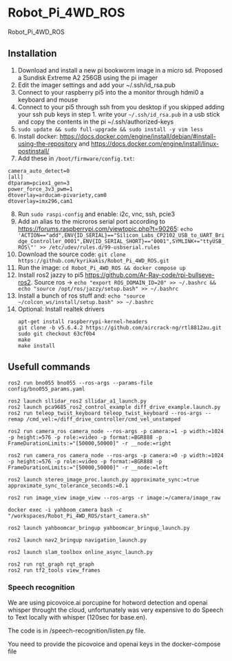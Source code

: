 # Robot_Pi_4WD_ROS
Robot_Pi_4WD_ROS

## Installation
1. Download and install a new pi bookworm image in a micro sd. Proposed a Sundisk Extreme A2 256GB using the pi imager 
2. Edit the imager settings and add your ~/.ssh/id_rsa.pub
3. Connect to your raspberry pi5 into the a monitor through hdmi0 a keyboard and mouse
4. Connect to your pi5 through ssh from you desktop if you skipped adding your ssh pub keys in step 1. write your `~/.ssh/id_rsa.pub` in a usb stick and copy the contents in the pi ~/.ssh/authorized-keys
5. `sudo update && sudo full-upgrade && sudo install -y vim less`
6. Install docker: https://docs.docker.com/engine/install/debian/#install-using-the-repository and https://docs.docker.com/engine/install/linux-postinstall/
7. Add these in `/boot/firmware/config.txt`:
```
camera_auto_detect=0
[all]
dtparam=pciex1_gen=3
power_force_3v3_pwm=1
dtoverlay=arducam-pivariety,cam0
dtoverlay=imx296,cam1
```
8. Run `sudo raspi-config` and enable: i2c, vnc, ssh, pcie3
9. Add an alias to the microros serial port according to https://forums.raspberrypi.com/viewtopic.php?t=90265:
    `echo 'ACTION=="add",ENV{ID_SERIAL}=="Silicon_Labs_CP2102_USB_to_UART_Bridge_Controller_0001",ENV{ID_SERIAL_SHORT}=="0001",SYMLINK+="ttyUSB_ROS\"' >> /etc/udev/rules.d/99-usbserial.rules`
10. Download the source code: `git clone https://github.com/kyrikakis/Robot_Pi_4WD_ROS.git`
11. Run the image: `cd Robot_Pi_4WD_ROS && docker compose up`
12. Install ros2 jazzy to pi5 https://github.com/Ar-Ray-code/rpi-bullseye-ros2. Source ros -> 
    `echo "export ROS_DOMAIN_ID=20" >> ~/.bashrc && echo "source /opt/ros/jazzy/setup.bash" >> ~/.bashrc`
13. Install a bunch of ros stuff and:
    `echo "source ~/colcon_ws/install/setup.bash" >> ~/.bashrc`
14. Optional: Install realtek drivers
    ```
    apt-get install raspberrypi-kernel-headers
    git clone -b v5.6.4.2 https://github.com/aircrack-ng/rtl8812au.git
    sudo git checkout 63cf0b4
    make
    make install
    ```

## Usefull commands
```
ros2 run bno055 bno055 --ros-args --params-file config/bno055_params.yaml

ros2 launch sllidar_ros2 sllidar_a1_launch.py
ros2 launch pca9685_ros2_control_example diff_drive_example.launch.py
ros2 run teleop_twist_keyboard teleop_twist_keyboard --ros-args --remap /cmd_vel:=/diff_drive_controller/cmd_vel_unstamped

ros2 run camera_ros camera_node --ros-args -p camera:=1 -p width:=1024 -p height:=576 -p role:=video -p format:=BGR888 -p FrameDurationLimits:="[50000,50000]" -r __node:=right

ros2 run camera_ros camera_node --ros-args -p camera:=0 -p width:=1024 -p height:=576 -p role:=video -p format:=BGR888 -p FrameDurationLimits:="[50000,50000]" -r __node:=left

ros2 launch stereo_image_proc.launch.py approximate_sync:=true approximate_sync_tolerance_seconds:=0.1

ros2 run image_view image_view --ros-args -r image:=/camera/image_raw

docker exec -i yahboom_camera bash -c "/workspaces/Robot_Pi_4WD_ROS/start_camera.sh"

ros2 launch yahboomcar_bringup yahboomcar_bringup_launch.py

ros2 launch nav2_bringup navigation_launch.py

ros2 launch slam_toolbox online_async_launch.py

ros2 run rqt_graph rqt_graph
ros2 run tf2_tools view_frames
```

### Speech recognition

We are using picovoice.ai porcupine for hotword detection and openai whisper throught the cloud, 
unfortunately was very expensive to do Speech to Text locally with whisper (120sec for base.en).

The code is in /speech-recognition/listen.py file.

You need to provide the picovoice and openai keys in the docker-compose file
